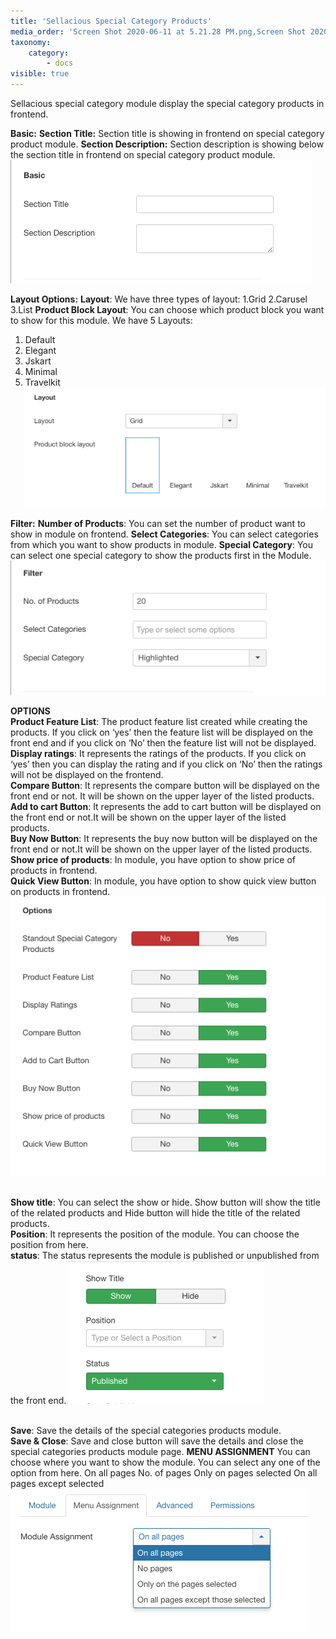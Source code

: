 ```yaml
---
title: 'Sellacious Special Category Products'
media_order: 'Screen Shot 2020-06-11 at 5.21.28 PM.png,Screen Shot 2020-06-11 at 5.22.19 PM.png,Screen Shot 2020-06-05 at 12.37.23 PM.png,Screen Shot 2020-06-05 at 12.37.18 PM.png,Screen Shot 2020-06-05 at 12.37.07 PM.png,Screen Shot 2020-06-05 at 12.37.12 PM.png'
taxonomy:
    category:
        - docs
visible: true
---
```


Sellacious special category module display the special category products in frontend.

**Basic:**
**Section Title:** Section title is showing in frontend on special category product module.
**Section Description:** Section description is showing below the section title in frontend on special category product module.
![](Screen%20Shot%202020-06-05%20at%2012.37.07%20PM.png)

**Layout Options:**
**Layout**: We have three types of layout: 1.Grid 2.Carusel 3.List
**Product Block Layout**: You can choose which product block you want to show for this module. We have 5 Layouts: 
1. Default 
2. Elegant
3. Jskart
4. Minimal 
5. Travelkit
![](Screen%20Shot%202020-06-05%20at%2012.37.12%20PM.png)

**Filter:**
**Number of Products**: You can set the number of product want to show in module on frontend.
**Select Categories**: You can select categories from which you want to show products in module.
**Special Category**: You can select one special category to show the products first in the Module.
![](Screen%20Shot%202020-06-05%20at%2012.37.18%20PM.png)

**OPTIONS**
<br>**Product Feature List**: The product feature list created while creating the products. If you click on ‘yes’ then the feature list will be displayed on the front end and if you click on ‘No’ then the feature list will not be displayed.
<br>**Display ratings**: It represents the ratings of the products. If you click on ‘yes’ then you can display the rating and if you click on ‘No’ then the ratings will not be displayed on the frontend.
<br>**Compare Button**: It represents the compare button will be displayed on the front end or not. It will be shown on the upper layer of the listed products.
<br>**Add to cart Button**: It represents the add to cart button will be displayed on the front end or not.It will be shown on the upper layer of the listed products.
<br>**Buy Now Button**: It represents the buy now button will be displayed on the front end or not.It will be shown on the upper layer of the listed products.
<br>**Show price of products**: In module, you have option to show price of products in frontend.
<br>**Quick View Button**: In module, you have option to show quick view button on products in frontend.
![](Screen%20Shot%202020-06-05%20at%2012.37.23%20PM.png)

<br>**Show title**: You can select the show or hide. Show button will show the title of the related products and Hide button will hide the title of the related products.
<br>**Position**: It represents the position of the module. You can choose the position from here.
<br>**status**: The status represents the module is published or unpublished from the front end.
![](Screen%20Shot%202020-06-11%20at%205.21.28%20PM.png)

<br>**Save**: Save the details of the special categories products module.
<br>**Save & Close**: Save and close button will save the details and close the special categories products module page.
**MENU ASSIGNMENT**
You can choose where you want to show the module. You can select any one of the option from here.
On all pages
No. of pages
Only on pages selected
On all pages except selected
![](Screen%20Shot%202020-06-11%20at%205.22.19%20PM.png)